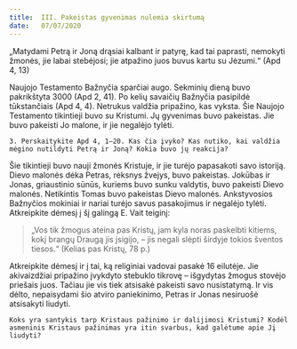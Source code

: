 ```yaml
---
title:  III. Pakeistas gyvenimas nulemia skirtumą
date:   07/07/2020
---
```


„Matydami Petrą ir Joną drąsiai kalbant ir patyrę, kad tai paprasti, nemokyti žmonės, jie labai stebėjosi; jie atpažino juos buvus kartu su Jėzumi.“ (Apd 4, 13)

Naujojo Testamento Bažnyčia sparčiai augo. Sekminių dieną buvo pakrikštyta 3000 (Apd 2, 41). Po kelių savaičių Bažnyčia pasipildė tūkstančiais (Apd 4, 4). Netrukus valdžia pripažino, kas vyksta. Šie Naujojo Testamento tikintieji buvo su Kristumi. Jų gyvenimas buvo pakeistas. Jie buvo pakeisti Jo malone, ir jie negalėjo tylėti.

`3. Perskaitykite Apd 4, 1–20. Kas čia įvyko? Kas nutiko, kai valdžia mėgino nutildyti Petrą ir Joną? Kokia buvo jų reakcija?`
														
Šie tikintieji buvo nauji žmonės Kristuje, ir jie turėjo papasakoti savo istoriją. Dievo malonės dėka Petras, rėksnys žvejys, buvo pakeistas. Jokūbas ir Jonas, griaustinio sūnūs, kuriems buvo sunku valdytis, buvo pakeisti Dievo malonės. Netikintis Tomas buvo pakeistas Dievo malonės. Ankstyvosios Bažnyčios mokiniai ir nariai turėjo savus pasakojimus ir negalėjo tylėti. Atkreipkite dėmesį į šį galingą E. Vait teiginį: 

> <p></p>
> „Vos tik žmogus ateina pas Kristų, jam kyla noras paskelbti kitiems, kokį brangų Draugą jis įsigijo, – jis negali slėpti širdyje tokios šventos tiesos.“ (Kelias pas Kristų, 78 p.)

Atkreipkite dėmesį ir į tai, ką religiniai vadovai pasakė 16 eilutėje. Jie akivaizdžiai pripažino įvykdyto stebuklo tikrovę – išgydytas žmogus stovėjo priešais juos. Tačiau jie vis tiek atsisakė pakeisti savo nusistatymą. Ir vis dėlto, nepaisydami šio atviro paniekinimo, Petras ir Jonas nesiruošė atsisakyti liudyti.

`Koks yra santykis tarp Kristaus pažinimo ir dalijimosi Kristumi? Kodėl asmeninis Kristaus pažinimas yra itin svarbus, kad galėtume apie Jį liudyti?`
